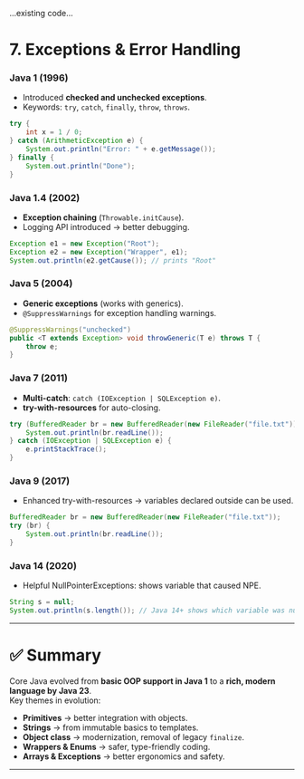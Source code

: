 ...existing code...

# 7. Exceptions & Error Handling

### Java 1 (1996)
- Introduced **checked and unchecked exceptions**.
- Keywords: `try`, `catch`, `finally`, `throw`, `throws`.
```java
try {
    int x = 1 / 0;
} catch (ArithmeticException e) {
    System.out.println("Error: " + e.getMessage());
} finally {
    System.out.println("Done");
}
```
<!-- commit: Java 1 introduced robust exception handling with checked/unchecked exceptions. -->

### Java 1.4 (2002)
- **Exception chaining** (`Throwable.initCause`).
- Logging API introduced → better debugging.
```java
Exception e1 = new Exception("Root");
Exception e2 = new Exception("Wrapper", e1);
System.out.println(e2.getCause()); // prints "Root"
```
<!-- commit: Java 1.4 added exception chaining for better error context. -->

### Java 5 (2004)
- **Generic exceptions** (works with generics).
- `@SuppressWarnings` for exception handling warnings.
```java
@SuppressWarnings("unchecked")
public <T extends Exception> void throwGeneric(T e) throws T {
    throw e;
}
```
<!-- commit: Java 5 enabled generic exceptions and better warning suppression. -->

### Java 7 (2011)
- **Multi-catch**: `catch (IOException | SQLException e)`.
- **try-with-resources** for auto-closing.
```java
try (BufferedReader br = new BufferedReader(new FileReader("file.txt"))) {
    System.out.println(br.readLine());
} catch (IOException | SQLException e) {
    e.printStackTrace();
}
```
<!-- commit: Java 7 made exception handling concise with multi-catch and try-with-resources. -->

### Java 9 (2017)
- Enhanced try-with-resources → variables declared outside can be used.
```java
BufferedReader br = new BufferedReader(new FileReader("file.txt"));
try (br) {
    System.out.println(br.readLine());
}
```
<!-- commit: Java 9 improved try-with-resources for better resource management. -->

### Java 14 (2020)
- Helpful NullPointerExceptions: shows variable that caused NPE.
```java
String s = null;
System.out.println(s.length()); // Java 14+ shows which variable was null
```
<!-- commit: Java 14 made debugging NPEs much easier. -->

---

# ✅ Summary

Core Java evolved from **basic OOP support in Java 1** to a **rich, modern language by Java 23**.  
Key themes in evolution:
- **Primitives** → better integration with objects.
- **Strings** → from immutable basics to templates.
- **Object class** → modernization, removal of legacy `finalize`.
- **Wrappers & Enums** → safer, type-friendly coding.
- **Arrays & Exceptions** → better ergonomics and safety.

---